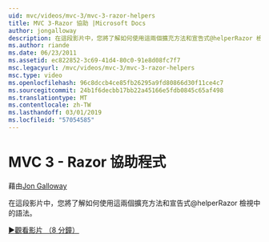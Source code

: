 ```yaml
---
uid: mvc/videos/mvc-3/mvc-3-razor-helpers
title: MVC 3-Razor 協助 |Microsoft Docs
author: jongalloway
description: 在這段影片中，您將了解如何使用這兩個擴充方法和宣告式@helperRazor 檢視中的語法。
ms.author: riande
ms.date: 06/23/2011
ms.assetid: ec822852-3c69-41d4-80c0-91e8d08fc7f7
msc.legacyurl: /mvc/videos/mvc-3/mvc-3-razor-helpers
msc.type: video
ms.openlocfilehash: 96c8dccb4ce85fb26295a9fd80866d30f11ce4c7
ms.sourcegitcommit: 24b1f6decbb17bb22a45166e5fdb0845c65af498
ms.translationtype: MT
ms.contentlocale: zh-TW
ms.lasthandoff: 03/01/2019
ms.locfileid: "57054585"
---
```

<a name="mvc-3---razor-helpers"></a>MVC 3 - Razor 協助程式
====================
藉由[Jon Galloway](https://github.com/jongalloway)

在這段影片中，您將了解如何使用這兩個擴充方法和宣告式@helperRazor 檢視中的語法。

[&#9654;觀看影片 （8 分鐘）](https://channel9.msdn.com/Blogs/ASP-NET-Site-Videos/mvc-3-razor-helpers)
